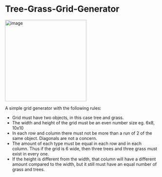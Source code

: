 # Tree-Grass-Grid-Generator



<img width="267" alt="image" src="https://user-images.githubusercontent.com/33725845/183426182-eeedcad4-13d0-4caa-9542-afb85cfa34f0.png">



A simple grid generator with the following rules:
- Grid must have two objects, in this case tree and grass.
- The width and height of the grid must be an even number size eg. 6x8, 10x10
- In each row and column there must not be more than a run of 2 of the same object. Diagonals are not a concern.
- The amount of each type must be equal in each row and in each column. Thus if the grid is 6 wide, then three trees and three grass must exist in every one.
- If the height is different from the width, that column will have a different amount compared to the width, but it still must have an equal number of grass and trees.
